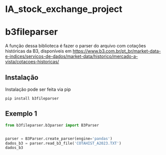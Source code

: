 # IA_stock_exchange_project

# b3fileparser

A função dessa biblioteca é fazer o parser do arquivo com cotações históricas da B3, disponíveis em https://www.b3.com.br/pt_br/market-data-e-indices/servicos-de-dados/market-data/historico/mercado-a-vista/cotacoes-historicas/

## Instalação

Instalação pode ser feita via pip

```
pip install b3fileparser
```

## Exemplo 1

```python
from b3fileparser.b3parser import B3Parser


parser = B3Parser.create_parser(engine='pandas')
dados_b3 = parser.read_b3_file('COTAHIST_A2023.TXT')
dados_b3
```

